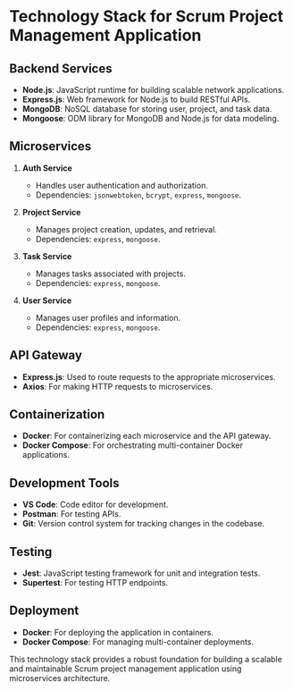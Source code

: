 # Technology Stack for Scrum Project Management Application

## Backend Services
- **Node.js**: JavaScript runtime for building scalable network applications.
- **Express.js**: Web framework for Node.js to build RESTful APIs.
- **MongoDB**: NoSQL database for storing user, project, and task data.
- **Mongoose**: ODM library for MongoDB and Node.js for data modeling.

## Microservices
1. **Auth Service**
   - Handles user authentication and authorization.
   - Dependencies: `jsonwebtoken`, `bcrypt`, `express`, `mongoose`.

2. **Project Service**
   - Manages project creation, updates, and retrieval.
   - Dependencies: `express`, `mongoose`.

3. **Task Service**
   - Manages tasks associated with projects.
   - Dependencies: `express`, `mongoose`.

4. **User Service**
   - Manages user profiles and information.
   - Dependencies: `express`, `mongoose`.

## API Gateway
- **Express.js**: Used to route requests to the appropriate microservices.
- **Axios**: For making HTTP requests to microservices.

## Containerization
- **Docker**: For containerizing each microservice and the API gateway.
- **Docker Compose**: For orchestrating multi-container Docker applications.

## Development Tools
- **VS Code**: Code editor for development.
- **Postman**: For testing APIs.
- **Git**: Version control system for tracking changes in the codebase.

## Testing
- **Jest**: JavaScript testing framework for unit and integration tests.
- **Supertest**: For testing HTTP endpoints.

## Deployment
- **Docker**: For deploying the application in containers.
- **Docker Compose**: For managing multi-container deployments.

This technology stack provides a robust foundation for building a scalable and maintainable Scrum project management application using microservices architecture.